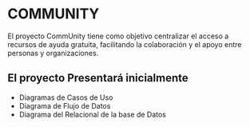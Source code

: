 # COMMUNITY
El proyecto CommUnity tiene como objetivo centralizar el acceso a recursos de ayuda gratuita, facilitando la colaboración y el apoyo entre personas y organizaciones.
## El proyecto Presentará inicialmente
* Diagramas de Casos de Uso
* Diagrama de Flujo de Datos
* Diagrama del Relacional de la base de Datos
